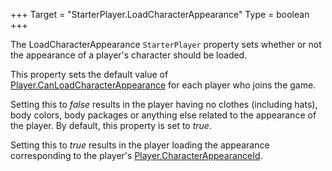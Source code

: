 +++
Target = "StarterPlayer.LoadCharacterAppearance"
Type = boolean
+++

The LoadCharacterAppearance `StarterPlayer` property sets whether or not the appearance of a player's character should be loaded.This property sets the default value of [Player.CanLoadCharacterAppearance](https://developer.roblox.com/api-reference/property/Player/CanLoadCharacterAppearance) for each player who joins the game.Setting this to *false* results in the player having no clothes (including hats), body colors, body packages or anything else related to the appearance of the player. By default, this property is set to *true*.Setting this to *true* results in the player loading the appearance corresponding to the player's [Player.CharacterAppearanceId](https://developer.roblox.com/api-reference/property/Player/CharacterAppearanceId).